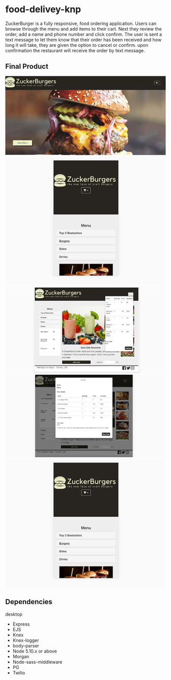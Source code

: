 # food-delivey-knp

ZuckerBurger is a fully responsive, food ordering application. Users  can browse through the menu and add items to their cart. Next they review the order, add a name and phone number and click confirm. The user is sent a text message to let them know that their order has been received and how long it will take, they are given the option to cancel or confirm. upon confirmation the restaurant will receive the order by text message.

## Final Product

!["Desktop version"](https://github.com/KwinstonRoberts/food-delivey-knp/blob/master/docs/desktopViewHome.png)
!["Home page"](https://github.com/KwinstonRoberts/food-delivey-knp/blob/master/docs/mobileView.png)
!["Cart dropdown"](https://github.com/KwinstonRoberts/food-delivey-knp/blob/master/docs/cartDropdown.png)
!["Order confirmation"](https://github.com/KwinstonRoberts/food-delivey-knp/blob/master/docs/orderConfirmation.png)
!["Home page"](https://github.com/KwinstonRoberts/food-delivey-knp/blob/master/docs/mobileView.png)


## Dependencies
desktop
- Express
- EJS
- Knex
- Knex-logger
- body-parser
- Node 5.10.x or above
- Morgan
- Node-sass-middleware
- PG
- Twilio
    
    
